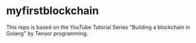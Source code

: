 # myfirstblockchain

This repo is based on the YouTube Tutorial Series "Building a blockchain in Golang" by Tensor programming.

